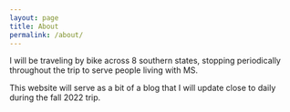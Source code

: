 ```yaml
---
layout: page
title: About
permalink: /about/
---
```


I will be traveling by bike across 8 southern states, stopping periodically throughout the trip to serve people living with MS. 

This website will serve as a bit of a blog that I will update close to daily during the fall 2022 trip.
